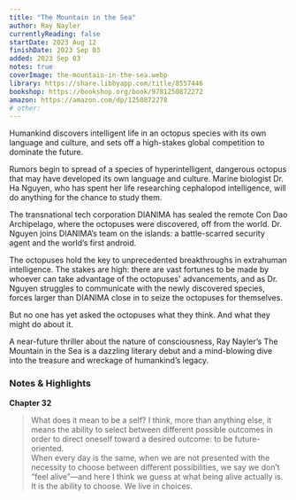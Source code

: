 ```yaml
---
title: "The Mountain in the Sea"
author: Ray Nayler
currentlyReading: false
startDate: 2023 Aug 12
finishDate: 2023 Sep 03
added: 2023 Sep 03
notes: true
coverImage: the-mountain-in-the-sea.webp
library: https://share.libbyapp.com/title/8557446
bookshop: https://bookshop.org/book/9781250872272
amazon: https://amazon.com/dp/1250872278
# other: 
---
```


Humankind discovers intelligent life in an octopus species with its own language and culture, and sets off a high-stakes global competition to dominate the future.

Rumors begin to spread of a species of hyperintelligent, dangerous octopus that may have developed its own language and culture. Marine biologist Dr. Ha Nguyen, who has spent her life researching cephalopod intelligence, will do anything for the chance to study them.

The transnational tech corporation DIANIMA has sealed the remote Con Dao Archipelago, where the octopuses were discovered, off from the world. Dr. Nguyen joins DIANIMA’s team on the islands: a battle-scarred security agent and the world’s first android.

The octopuses hold the key to unprecedented breakthroughs in extrahuman intelligence. The stakes are high: there are vast fortunes to be made by whoever can take advantage of the octopuses' advancements, and as Dr. Nguyen struggles to communicate with the newly discovered species, forces larger than DIANIMA close in to seize the octopuses for themselves.

But no one has yet asked the octopuses what they think. And what they might do about it.

A near-future thriller about the nature of consciousness, Ray Nayler’s The Mountain in the Sea is a dazzling literary debut and a mind-blowing dive into the treasure and wreckage of humankind’s legacy.

### Notes & Highlights
**Chapter 32**  
> What does it mean to be a self? I think, more than anything else, it means the ability to select between different possible outcomes in order to direct oneself toward a desired outcome: to be future-oriented.  
> When every day is the same, when we are not presented with the necessity to choose between different possibilities, we say we don’t “feel alive”—and here I think we guess at what being alive actually is. It is the ability to choose. We live in choices.  
